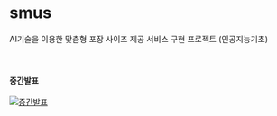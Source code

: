 # smus
AI기술을 이용한 맞춤형 포장 사이즈 제공 서비스 구현 프로젝트 (인공지능기초)
<br>
<br>
<br>
#### 중간발표
[![중간발표](https://youtu.be/HgT7i2I0AeA0)](https://youtu.be/HgT7i2I0AeA)

